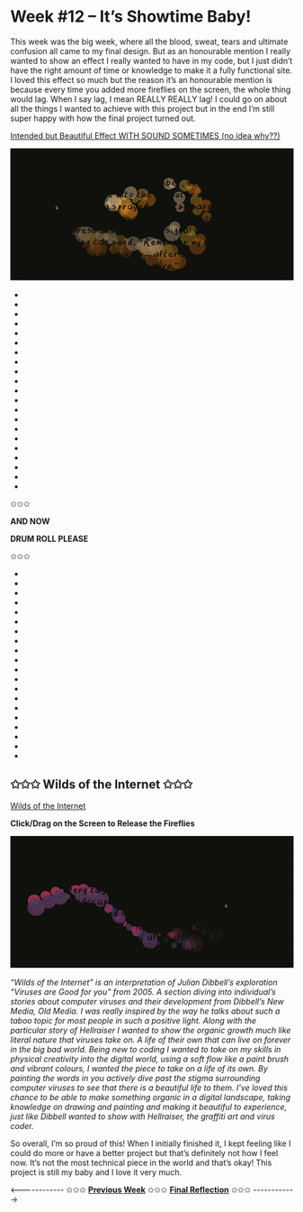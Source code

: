 # Week #12 – It’s Showtime Baby!
This week was the big week, where all the blood, sweat, tears and ultimate confusion all came to my final design. But as an honourable mention I really wanted to show an effect I really wanted to have in my code, but I just didn’t have the right amount of time or knowledge to make it a fully functional site. I loved this effect so much but the reason it’s an honourable mention is because every time you added more fireflies on the screen, the whole thing would lag. When I say lag, I mean REALLY REALLY lag! I could go on about all the things I wanted to achieve with this project but in the end I’m still super happy with how the final project turned out. 

[Intended but Beautiful Effect WITH SOUND SOMETIMES (no idea why??)](https://astlcreations.github.io/codewords-codes-words/p5.js%20Coding%20Files/Week%20012/MainProject_FIREFLIESW12intendedeffect/)

<img src="intended-effect.gif">

-
-
-
-
-
-
-
-
-
-
-
-
-
-
-
-
-
-
-
-
-

✩✩✩

**AND NOW**

**DRUM ROLL PLEASE**

✩✩✩

-
-
-
-
-
-
-
-
-
-
-
-
-
-
-
-
-
-
-
-

## ✩✩✩ Wilds of the Internet ✩✩✩ ##

[Wilds of the Internet](https://astlcreations.github.io/codewords-codes-words/p5.js%20Coding%20Files/Presentation/MainProject_FIREFLIESW12Presentation/)

**Click/Drag on the Screen to Release the Fireflies**

<img src="Final-presentation.gif">

*“Wilds of the Internet” is an interpretation of Julian Dibbell’s exploration “Viruses are Good for you” from 2005. A section diving into individual’s stories about computer viruses and their development from Dibbell’s New Media, Old Media. I was really inspired by the way he talks about such a taboo topic for most people in such a positive light. Along with the particular story of Hellraiser I wanted to show the organic growth much like literal nature that viruses take on. A life of their own that can live on forever in the big bad world. Being new to coding I wanted to take on my skills in physical creativity into the digital world, using a soft flow like a paint brush and vibrant colours, I wanted the piece to take on a life of its own. By painting the words in you actively dive past the stigma surrounding computer viruses to see that there is a beautiful life to them. I’ve loved this chance to be able to make something organic in a digital landscape, taking knowledge on drawing and painting and making it beautiful to experience, just like Dibbell wanted to show with Hellraiser, the graffiti art and virus coder.*

So overall, I’m so proud of this! When I initially finished it, I kept feeling like I could do more or have a better project but that’s definitely not how I feel now. It’s not the most technical piece in the world and that’s okay! This project is still my baby and I love it very much. 



<------------ ✩✩✩ [**Previous Week**](https://astlcreations.github.io/codewords-codes-words/SKO/Major%20Project/Week%20011/) ✩✩✩ [**Final Reflection**](https://astlcreations.github.io/codewords-codes-words/SKO/Final%20Reflection/) ✩✩✩ ------------>

